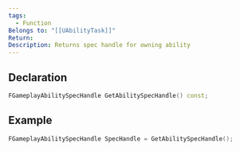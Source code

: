 ```yaml
---
tags:
  - Function
Belongs to: "[[UAbilityTask]]"
Return: 
Description: Returns spec handle for owning ability
---
```


## Declaration

```cpp
FGameplayAbilitySpecHandle GetAbilitySpecHandle() const;
```

## Example

```cpp
FGameplayAbilitySpecHandle SpecHandle = GetAbilitySpecHandle();
```